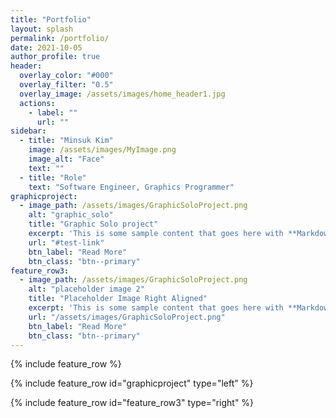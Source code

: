 ```yaml
---
title: "Portfolio"
layout: splash
permalink: /portfolio/
date: 2021-10-05
author_profile: true
header:
  overlay_color: "#000"
  overlay_filter: "0.5"
  overlay_image: /assets/images/home_header1.jpg
  actions:
    - label: ""
      url: ""
sidebar:
  - title: "Minsuk Kim"
    image: /assets/images/MyImage.png
    image_alt: "Face"
    text: ""
  - title: "Role"
    text: "Software Engineer, Graphics Programmer"
graphicproject:
  - image_path: /assets/images/GraphicSoloProject.png
    alt: "graphic_solo"
    title: "Graphic Solo project"
    excerpt: 'This is some sample content that goes here with **Markdown** formatting. Left aligned with `type="left"`'
    url: "#test-link"
    btn_label: "Read More"
    btn_class: "btn--primary"
feature_row3:
  - image_path: /assets/images/GraphicSoloProject.png
    alt: "placeholder image 2"
    title: "Placeholder Image Right Aligned"
    excerpt: 'This is some sample content that goes here with **Markdown** formatting. Right aligned with `type="right"`'
    url: "/assets/images/GraphicSoloProject.png"
    btn_label: "Read More"
    btn_class: "btn--primary"
---
```


{% include feature_row %}

{% include feature_row id="graphicproject" type="left" %}

{% include feature_row id="feature_row3" type="right" %}
